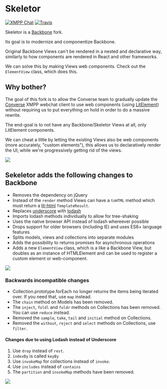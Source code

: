 # Skeletor

[![XMPP Chat](https://inverse.chat/badge.svg?room=discuss@conference.conversejs.org)](https://inverse.chat/#converse/room?jid=discuss@conference.conversejs.org)
[![Travis](https://api.travis-ci.org/conversejs/skeletor.png?branch=master)](https://travis-ci.org/conversejs/skeletor)

Skeletor is a [Backbone](http://backbonejs.org) fork.

Its goal is to modernize and componentize Backbone.

Original Backbone Views can't be rendered in a nested and declarative way,
similarly to how components are rendered in React and other frameworks.

We can solve this by making Views web components. Check out the `ElementView` class, which does this.

## Why bother?

The goal of this fork is to allow the Converse team to gradually update the [Converse](https://conversejs.org)
XMPP webchat client to use web components (using [LitElement](https://lit-element.polymer-project.org/))
without requiring us to put everything on hold in order to do a massive rewrite.

The end-goal is to not have any Backbone/Skeletor Views at all, only LitElement components.

We can cheat a little by letting the existing Views also be web components
(more accurately, "custom elements"), this allows us to declaratively render the
UI, while we're progressively getting rid of the views.


![](https://raw.githubusercontent.com/conversejs/skeletor/master/images/skeletor2.jpg)

## Sekeletor adds the following changes to Backbone

* Removes the dependency on jQuery
* Instead of the `render` method Views can have a `toHTML` method which must return a [lit-html](https://lit-html.polymer-project.org/) `TemplateResult`.
* Replaces [underscore](http://underscorejs.org) with [lodash](https://lodash.com)
* Imports lodash methods individually to allow for tree-shaking
* Uses the native browser API instead of lodash whereever possible
* Drops support for older browsers (including IE) and uses ES6+ language features
* Splits models, views and collections into separate modules
* Adds the possibility to returns promises for asynchronous operations
* Adds a new `ElementView` class, which is a like a Backbone View, but doubles
  as an instance of HTMLElement and can be used to register a custom element or
  web-component.

![](https://raw.githubusercontent.com/conversejs/skeletor/master/images/skeletor.jpg)

### Backwards incompatible changes

* Collection.prototype.forEach no longer returns the items being iterated over.
  If you need that, use `map` instead.
* The `chain` method on Models has been removed.
* The `inject`, `foldl` and `foldr` methods on Collections has been removed. You can use `reduce` instead.
* Removed the `sample`, `take`, `tail` and `initial` method on Collections.
* Removed the `without`, `reject` and `select` methods on Collections, use `filter`.

#### Changes due to using Lodash instead of Underscore

1. Use `drop` instead of `rest`.
2. `indexBy` is called `keyBy`
3. Use `invokeMap` for collections instead of `invoke`.
4. Use `includes` instead of `contains`
5. The `partition` and `invokeMap` methods have been removed.

![](https://raw.githubusercontent.com/conversejs/skeletor/master/images/skeletor3.jpg)
